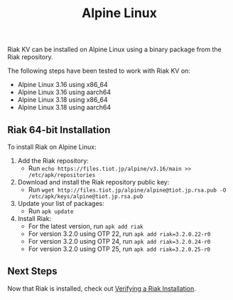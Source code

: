 ﻿---
title_supertext: "Installing on"
title: "Alpine Linux"
description: "installing Riak on Alpine Linux"
project: "riak_kv"
project_version: "3.2.0"
lastmod: 2022-12-30T00:00:00-00:00
sitemap:
  priority: 0.9
menu:
  riak_kv-3.2.0:
    name: "Alpine Linux"
    identifier: "installing_alpine_linux"
    weight: 301
    parent: "installing"
since: 3.0.9
version_history:
  in: "3.0.9+"
toc: true
aliases:
  - /riak/3.2.0/ops/building/installing/installing-on-alpine-linux
  - /riak/kv/3.2.0/ops/building/installing/installing-on-alpine-linux
  - /riak/3.2.0/installing/alpine-linux/
  - /riak/kv/3.2.0/installing/alpine-linux/
---

[security index]: {{<baseurl>}}riak/kv/3.2.0/using/security/
[install source erlang]: {{<baseurl>}}riak/kv/3.2.0/setup/installing/source/erlang
[install verify]: {{<baseurl>}}riak/kv/3.2.0/setup/installing/verify

Riak KV can be installed on Alpine Linux using a binary
package from the Riak repository.

The following steps have been tested to work with Riak KV on:

* Alpine Linux 3.16 using x86_64
* Alpine Linux 3.16 using aarch64
* Alpine Linux 3.18 using x86_64
* Alpine Linux 3.18 using aarch64

## Riak 64-bit Installation

To install Riak on Alpine Linux:

1. Add the Riak repository:
   * Run `echo https://files.tiot.jp/alpine/v3.16/main >> /etc/apk/repositories`
2. Download and install the Riak repository public key:
   * Run `wget http://files.tiot.jp/alpine/alpine@tiot.jp.rsa.pub -O /etc/apk/keys/alpine@tiot.jp.rsa.pub`
3. Update your list of packages:
   * Run `apk update`
4. Install Riak:
   * For the latest version, run `apk add riak`
   * For version 3.2.0 using OTP 22, run `apk add riak=3.2.0.22-r0`
   * For version 3.2.0 using OTP 24, run `apk add riak=3.2.0.24-r0`
   * For version 3.2.0 using OTP 25, run `apk add riak=3.2.0.25-r0`

## Next Steps

Now that Riak is installed, check out [Verifying a Riak Installation][install verify].
